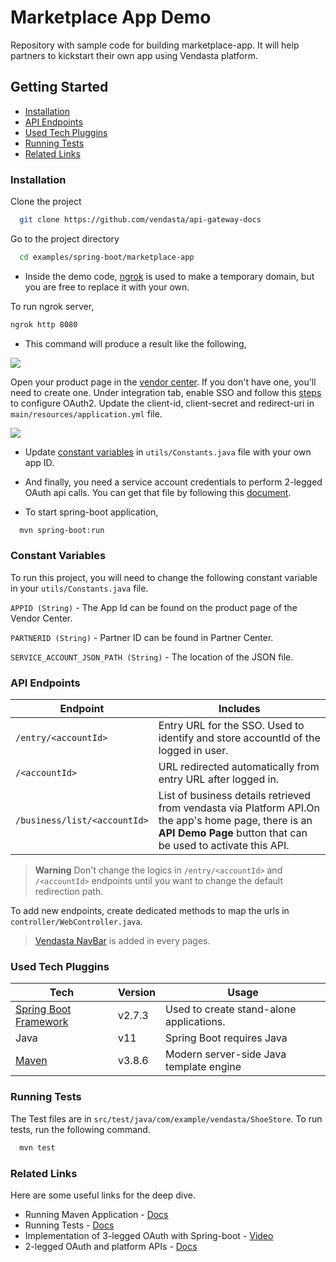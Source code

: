 
# Marketplace App Demo

Repository with sample code for building marketplace-app. It will help partners to kickstart their own app using Vendasta platform.

## Getting Started

- [Installation](#installation)
- [API Endpoints](#api-endpoints)
- [Used Tech Pluggins](#used-tech-pluggins)
- [Running Tests](#running-tests)
- [Related Links](#related-links)


### Installation

Clone the project

```bash
  git clone https://github.com/vendasta/api-gateway-docs
```

Go to the project directory

```bash
  cd examples/spring-boot/marketplace-app
```

* Inside the demo code, [ngrok](https://ngrok.com) is used to make a temporary domain, but you are free to replace it with your own.

To run ngrok server,

```bash
ngrok http 8080
```

* This command will produce a result like the following,

![](https://user-images.githubusercontent.com/109953973/203941968-7c940b66-1519-4506-bc26-80e9978c3335.png)
    
Open your product page in the [vendor center](https://vendors.vendasta.com). If you don't have one, you'll need to create one. Under integration tab, enable SSO and follow this [steps](https://developers.vendasta.com/vendor/d191b96068b71-sso-o-auth2-3-legged-flow#step-2-initial-configuration) to configure OAuth2. Update the client-id, client-secret and redirect-uri in `main/resources/application.yml` file.


![](https://user-images.githubusercontent.com/109953973/207820555-d7d69699-7d5a-4aad-8796-60e96c96be48.png)

* Update [constant variables](#constant-variables) in `utils/Constants.java` file with your own app ID.

* And finally, you need a service account credentials to perform 2-legged OAuth api calls. You can get that file by following this [document](https://developers.vendasta.com/platform/ZG9jOjEwMTkzMDg4-overview).

* To start spring-boot application,

```bash
  mvn spring-boot:run
```

### Constant Variables

To run this project, you will need to change the following constant variable in your `utils/Constants.java` file.

`APPID (String)` - The App Id can be found on the product page of the Vendor Center.

`PARTNERID (String)` - Partner ID can be found in Partner Center.

`SERVICE_ACCOUNT_JSON_PATH (String)` - The location of the JSON file.



### API Endpoints

| Endpoint  | Includes  |
| --------- | ---------- | 
| `/entry/<accountId>` | Entry URL for the SSO. Used to identify and store accountId of the logged in user. |
| `/<accountId>` | URL redirected automatically from entry URL after logged in. |
| `/business/list/<accountId>` | List of business details retrieved from vendasta via Platform API.On the app's home page, there is an **API Demo Page** button that can be used to activate this API.|
 
 > **Warning**
 > Don't change the logics in `/entry/<accountId>` and `/<accountId>` endpoints until you want to change the default redirection path.

  To add new endpoints, create dedicated methods to map the urls in `controller/WebController.java`.
> [Vendasta NavBar](https://developers.vendasta.com/vendor/8c35dfd4efc89-session-transfer-introduction#navigation-bar) is added in every pages.

### Used Tech Pluggins

| Tech  | Version  | Usage |
| --------- | ---------- | -------- |
| [Spring Boot Framework](https://spring.io) | v2.7.3 | Used to create stand-alone applications. |
| Java | v11 | Spring Boot requires Java |
| [Maven](https://maven.apache.org/run.html) | v3.8.6 | Modern server-side Java template engine |


### Running Tests

The Test files are in  `src/test/java/com/example/vendasta/ShoeStore`. To run tests, run the following command.

```bash
  mvn test
```


### Related Links

Here are some useful links for the deep dive.

- Running Maven Application - [Docs](https://docs.spring.io/spring-boot/docs/current/reference/html/using.html#using.running-your-application)
- Running Tests - [Docs](https://baeldung.com/maven-run-single-test)
- Implementation of 3-legged OAuth with Spring-boot - [Video](https://drive.google.com/file/d/15taDril9zlGkI1aGMxrW7C2g0JLYJQXA/view)
- 2-legged OAuth and platform APIs - [Docs](https://developers.vendasta.com/platform/ZG9jOjEwMTkzMDg0-overview)